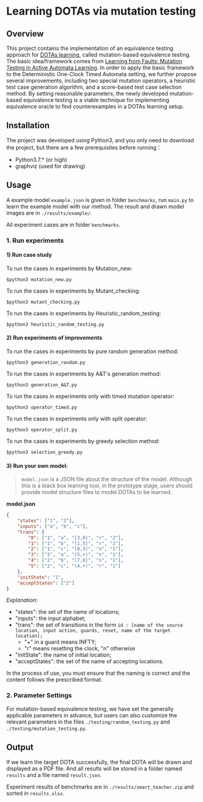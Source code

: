 # Learning DOTAs via mutation testing

## Overview

This project contains the implementation of an equivalence testing approach for [DOTAs learning](https://github.com/Leslieaj/OTALearning), called mutation-based equivalence testing.  The basic idea/framework comes from [Learning from Faults: Mutation Testing in Active Automata Learning](https://link.springer.com/chapter/10.1007%2F978-3-319-57288-8_2). In order to apply the basic framework to the Deterministic One-Clock Timed Automata setting, we further propose several improvements, including two special mutation operators, a heuristic test case generation algorithm, and a score-based test case selection method. By setting reasonable parameters, the newly developed mutation-based equivalence testing is a viable technique for implementing equivalence oracle to find counterexamples in a DOTAs learning setup.

## Installation

The project was developed using Python3, and you only need to download the project, but there are a few prerequisites before running：

- Python3.7.* (or high)
- graphviz (used for drawing)

## Usage
A example model `example.json` is given in folder `benchmarks`, run `main.py` to learn the example model with our method.
The result and drawn model images are in `./results/example/`. 

All experiment cases are in folder `benchmarks`.

### 1. Run experiments

#### 1) Run case study
To run the cases in experiments by Mutation_new:
```shell
$python3 mutation_new.py
```
To run the cases in experiments by Mutant_checking:
```shell
$python3 mutant_checking.py
```

To run the cases in experiments by Heuristic_random_testing:
```shell
$python3 heuristic_random_testing.py
```

#### 2) Run experiments of improvements
To run the cases in experiments by pure random generation method:
```shell
$python3 generation_random.py
```
To run the cases in experiments by A&T's generation method:
```shell
$python3 generation_A&T.py
```

To run the cases in experiments only with timed mutation operator:
```shell
$python3 operator_timed.py
```

To run the cases in experiments only with split operator:
```shell
$python3 operator_split.py
```

To run the cases in experiments by greedy selection method:
```shell
$python3 selection_greedy.py
```

#### 3) Run your own model:

> `model.json` is a JSON file about the structure of the model. Although this is a black box learning tool, in the prototype stage, users should provide model structure files to model DOTAs to be learned.

**model.json**

```json
{
    "states": ["1", "2"],
    "inputs": ["a", "b", "c"],
    "trans": {
        "0": ["1", "a", "[3,9)", "r", "2"],
        "1": ["1", "b", "[1,5]", "r", "2"],
        "2": ["1", "c", "[0,3)", "n", "1"],
        "3": ["2", "a", "(5,+)", "n", "1"],
        "4": ["2", "b", "(7,8]", "n", "1"],
        "5": ["2", "c", "(4,+)", "r", "1"]
    },
    "initState": "1",
    "acceptStates": ["2"]
}
```

*Explanation:*

- "states": the set of the name of locations;
- "inputs": the input alphabet;
- "trans": the set of transitions in the form `id : [name of the source location, input action, guards, reset, name of the target location];`
  - "+" in a guard means INFTY;
  - "r" means resetting the clock, "n" otherwise
- "initState": the name of initial location;
- "acceptStates": the set of the name of accepting locations.

In the process of use, you must ensure that the naming is correct and the content follows the prescribed format.



### 2. Parameter Settings

For mutation-based equivalence testing, we have set the generally applicable parameters in advance, but users can also customize the relevant parameters in the files `./testing/random_testing.py` and `./testing/mutation_testing.py`.

## Output

If we learn the target DOTA successfully, the final DOTA will be drawn and displayed as a PDF file. And all results will be stored in a folder named `results` and a file named `result.json`.

Experiment results of benchmarks are in `./results/smart_teacher.zip` and sorted in `results.xlsx`.